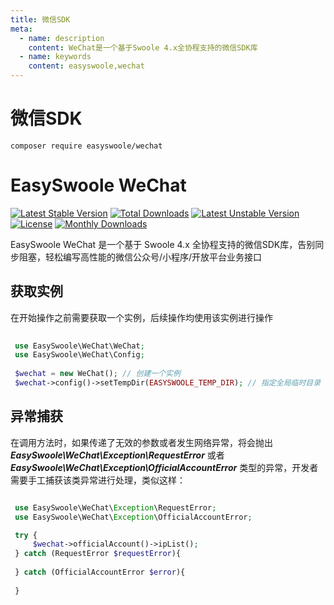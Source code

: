 ```yaml
---
title: 微信SDK
meta:
  - name: description
    content: WeChat是一个基于Swoole 4.x全协程支持的微信SDK库
  - name: keywords
    content: easyswoole,wechat
---
```


# 微信SDK
```
composer require easyswoole/wechat
```

# EasySwoole WeChat

[![Latest Stable Version](https://poser.pugx.org/easyswoole/wechat/v/stable)](https://packagist.org/packages/easyswoole/wechat)
[![Total Downloads](https://poser.pugx.org/easyswoole/wechat/downloads)](https://packagist.org/packages/easyswoole/wechat)
[![Latest Unstable Version](https://poser.pugx.org/easyswoole/wechat/v/unstable)](https://packagist.org/packages/easyswoole/wechat)
[![License](https://poser.pugx.org/easyswoole/wechat/license)](https://packagist.org/packages/easyswoole/wechat)
[![Monthly Downloads](https://poser.pugx.org/easyswoole/wechat/d/monthly)](https://packagist.org/packages/easyswoole/wechat)

EasySwoole WeChat 是一个基于 Swoole 4.x 全协程支持的微信SDK库，告别同步阻塞，轻松编写高性能的微信公众号/小程序/开放平台业务接口

## 获取实例

在开始操作之前需要获取一个实例，后续操作均使用该实例进行操作

```php
 
 use EasySwoole\WeChat\WeChat;
 use EasySwoole\WeChat\Config;
 
 $wechat = new WeChat(); // 创建一个实例
 $wechat->config()->setTempDir(EASYSWOOLE_TEMP_DIR); // 指定全局临时目录

```

## 异常捕获

在调用方法时，如果传递了无效的参数或者发生网络异常，将会抛出 ***EasySwoole\WeChat\Exception\RequestError*** 或者 ***EasySwoole\WeChat\Exception\OfficialAccountError*** 类型的异常，开发者需要手工捕获该类异常进行处理，类似这样：

```php

 use EasySwoole\WeChat\Exception\RequestError;
 use EasySwoole\WeChat\Exception\OfficialAccountError;

 try {
     $wechat->officialAccount()->ipList();
 } catch (RequestError $requestError){
    
 } catch (OfficialAccountError $error){
            
 }
 
```



